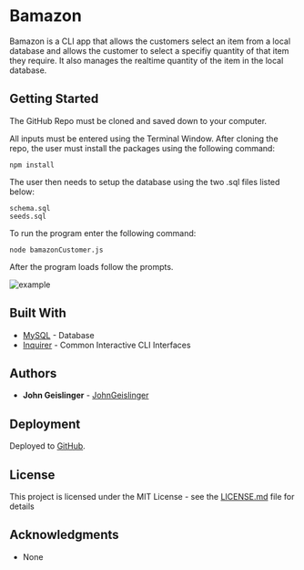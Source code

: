 # Bamazon

Bamazon is a CLI app that allows the customers select an item from a local database and allows the customer to select a specifiy quantity of that item they require.  It also manages the realtime quantity of the item in the local database.

## Getting Started

The GitHub Repo must be cloned and saved down to your computer.

All inputs must be entered using the Terminal Window.  After cloning the repo, the user must install the packages using the following command:

```
npm install 
```

The user then needs to setup the database using the two .sql files listed below:
```
schema.sql
seeds.sql
```

To run the program enter the following command:

```
node bamazonCustomer.js
```

After the program loads follow the prompts.

![example](/gifs/bamazonCustomer.gif)

## Built With

* [MySQL](https://www.npmjs.com/package/mysql) - Database
* [Inquirer](https://www.npmjs.com/package/inquirer) - Common Interactive CLI Interfaces

## Authors

* **John Geislinger** - [JohnGeislinger](https://github.com/JohnGeislinger)

## Deployment

Deployed to [GitHub](https://github.com/JohnGeislinger/Bamazon).

## License

This project is licensed under the MIT License - see the [LICENSE.md](LICENSE.md) file for details

## Acknowledgments

* None